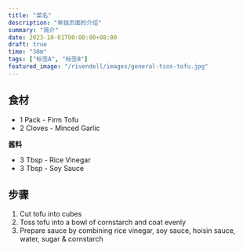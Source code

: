 ```yaml
---
title: "菜名"
description: "单独页面的介绍"
summary: "简介"
date: 2023-10-01T00:00:00+08:00
draft: true
time: "30m"
tags: ["标签A", "标签B"]
featured_image: "/rivendell/images/general-tsos-tofu.jpg"
---
```


## 食材

- 1 Pack - Firm Tofu
- 2 Cloves - Minced Garlic


**酱料**

- 3 Tbsp - Rice Vinegar
- 3 Tbsp - Soy Sauce


## 步骤

1. Cut tofu into cubes
2. Toss tofu into a bowl of cornstarch and coat evenly
3. Prepare sauce by combining rice vinegar, soy sauce, hoisin sauce, water, sugar & cornstarch
